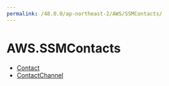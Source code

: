 ```yaml
---
permalink: /48.0.0/ap-northeast-2/AWS/SSMContacts/
---
```


# AWS.SSMContacts



* [Contact](Contact.md)
* [ContactChannel](ContactChannel.md)